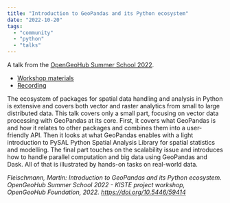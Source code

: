 ```yaml
---
title: "Introduction to GeoPandas and its Python ecosystem"
date: "2022-10-20"
tags:
  - "community"
  - "python"
  - "talks"
---
```


A talk from the [OpenGeoHub Summer School 2022](https://opengeohub.org/summer-school/siegburg-2022/).

- [Workshop materials](https://github.com/martinfleis/opengeohub2022-tutorial)
- [Recording](https://av.tib.eu/player/59414)

The ecosystem of packages for spatial data handling and analysis in Python is extensive and covers both vector and raster analytics from small to large distributed data. This talk covers only a small part, focusing on vector data processing with GeoPandas at its core. First, it covers what GeoPandas is and how it relates to other packages and combines them into a user-friendly API. Then it looks at what GeoPandas enables with a light introduction to PySAL Python Spatial Analysis Library for spatial statistics and modelling. The final part touches on the scalability issue and introduces how to handle parallel computation and big data using GeoPandas and Dask. All of that is illustrated by hands-on tasks on real-world data.

_Fleischmann, Martin: Introduction to GeoPandas and its Python ecosystem. OpenGeoHub Summer School 2022 - KISTE project workshop, OpenGeoHub Foundation, 2022. <https://doi.org/10.5446/59414>_
